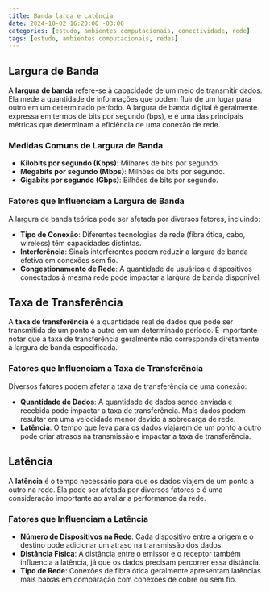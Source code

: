 ```yaml
---
title: Banda larga e Latência
date: 2024-10-02 16:20:00 -03:00
categories: [estudo, ambientes computacionais, conectividade, rede]
tags: [estudo, ambientes computacionais, redes]
---
```



## Largura de Banda

A **largura de banda** refere-se à capacidade de um meio de transmitir dados. Ela mede a quantidade de informações que podem fluir de um lugar para outro em um determinado período. A largura de banda digital é geralmente expressa em termos de bits por segundo (bps), e é uma das principais métricas que determinam a eficiência de uma conexão de rede.

### Medidas Comuns de Largura de Banda

- **Kilobits por segundo (Kbps)**: Milhares de bits por segundo.
- **Megabits por segundo (Mbps)**: Milhões de bits por segundo.
- **Gigabits por segundo (Gbps)**: Bilhões de bits por segundo.

### Fatores que Influenciam a Largura de Banda

A largura de banda teórica pode ser afetada por diversos fatores, incluindo:

- **Tipo de Conexão**: Diferentes tecnologias de rede (fibra ótica, cabo, wireless) têm capacidades distintas.
- **Interferência**: Sinais interferentes podem reduzir a largura de banda efetiva em conexões sem fio.
- **Congestionamento de Rede**: A quantidade de usuários e dispositivos conectados à mesma rede pode impactar a largura de banda disponível.

## Taxa de Transferência

A **taxa de transferência** é a quantidade real de dados que pode ser transmitida de um ponto a outro em um determinado período. É importante notar que a taxa de transferência geralmente não corresponde diretamente à largura de banda especificada.

### Fatores que Influenciam a Taxa de Transferência

Diversos fatores podem afetar a taxa de transferência de uma conexão:

- **Quantidade de Dados**: A quantidade de dados sendo enviada e recebida pode impactar a taxa de transferência. Mais dados podem resultar em uma velocidade menor devido à sobrecarga de rede.
- **Latência**: O tempo que leva para os dados viajarem de um ponto a outro pode criar atrasos na transmissão e impactar a taxa de transferência.

## Latência

A **latência** é o tempo necessário para que os dados viajem de um ponto a outro na rede. Ela pode ser afetada por diversos fatores e é uma consideração importante ao avaliar a performance da rede.

### Fatores que Influenciam a Latência

- **Número de Dispositivos na Rede**: Cada dispositivo entre a origem e o destino pode adicionar um atraso na transmissão dos dados.
- **Distância Física**: A distância entre o emissor e o receptor também influencia a latência, já que os dados precisam percorrer essa distância.
- **Tipo de Rede**: Conexões de fibra ótica geralmente apresentam latências mais baixas em comparação com conexões de cobre ou sem fio.
